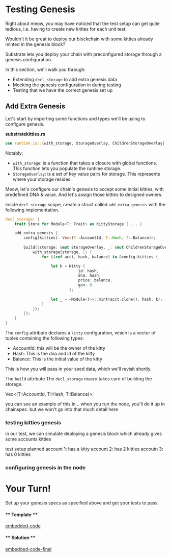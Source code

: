 Testing Genesis
===

Right about meow, you may have noticed that the test setup can get quite tedious,
i.e. having to create new kitties for each unit test.

Wouldn't it be great to deploy our blockchain with some kitties already minted in the genesis block?

Substrate lets you deploy your chain with preconfigured storage through a genesis configuration.

In this section, we'll walk you through: 
- Extending `decl_storage` to add extra genesis data
- Mocking the genesis configuration in during testing
- Testing that we have the correct genesis set up

## Add Extra Genesis

Let's start by importing some functions and types we'll be using to configure genesis.

**substratekitties<span>.</span>rs**
```rust
use runtime_io::{with_storage, StorageOverlay, ChildrenStorageOverlay};
```
Notably:
- `with_storage`: is a function that takes a closure with global functions. This function lets you populate the runtime storage.
- `StorageOverlay`: is a set of key value pairs for storage. This represents where your storage resides.

Meow, let's configure our chain's genesis to accept some initial kitties, with predefined DNA & value.
And let's assign those kitties to designed owners.

Inside `decl_storage` scope, create a struct called `add_extra_genesis` with the following implementation. 

```rust
decl_storage! {
    trait Store for Module<T: Trait> as KittyStorage { ... }

    add_extra_genesis {
        config(kitties): Vec<(T::AccountId, T::Hash, T::Balance)>;
        
        build(|storage: &mut StorageOverlay, _: &mut ChildrenStorageOverlay, config: &GenesisConfig<T>| {
            with_storage(storage, || {
                for &(ref acct, hash, balance) in &config.kitties {

                    let k = Kitty {
                                id: hash,
                                dna: hash,
                                price: balance,
                                gen: 0
                            };
                
                    let _ = <Module<T>>::mint(acct.clone(), hash, k);
                }
            });
        });
    }
}
```
The `config` attribute declares a `kitty` configuration, which is a vector of tuples containing the following types: 
- AccountId: this will be the owner of the kitty
- Hash: This is the dna and id of the kitty
- Balance: This is the initial value of the kitty

This is how you will pass in your seed data, which we'll revisit shortly. 

The `build` attribute 
The `decl_storage` macro takes care of building the storage. 



Vec<(T::AccountId, T::Hash, T::Balance)>;

you can see an example of this in...
when you run the node, you'll do it up in chainspec. but we won't go into that much detail here

### testing kitties genesis

in our test, we can simulate deploying a genesis block which already gives some accounts kitties

test setup planned
account 1: has a kitty
account 2: has 2 kitties
accoutn 3: has 0 kitties

### configuring genesis in the node
<!-- address this later -->

# Your Turn!

Set up your genesis specs as specified above and get your tests to pass.

<!-- tabs:start -->

#### ** Template **

[embedded-code](./assets/5.1-template.rs ':include :type=code embed-template')

#### ** Solution **

[embedded-code-final](./assets/5.1-finished-code.rs ':include :type=code embed-final')

<!-- tabs:end -->